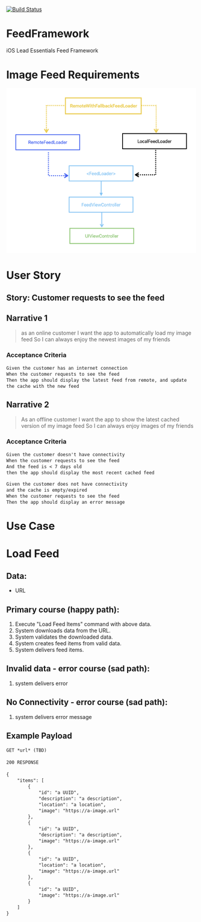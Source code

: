 [![Build Status](https://app.bitrise.io/app/2286a568849c20be/status.svg?token=7AXjFbtq-bRIbN5FX52Hdw&branch=main)](https://app.bitrise.io/app/2286a568849c20be)

# FeedFramework
iOS Lead Essentials Feed Framework

# Image Feed Requirements

![Feed Architecture](feed-architecture.png)

# User Story

## Story: Customer requests to see the feed

## Narrative 1
> as an online customer
> I want the app to automatically load my image feed
> So I can always enjoy the newest images of my friends

### Acceptance Criteria
```
Given the customer has an internet connection
When the customer requests to see the feed
Then the app should display the latest feed from remote, and update the cache with the new feed
```

## Narrative 2
> As an offline customer
> I want the app to show the latest cached version of my image feed
> So I can always enjoy images of my friends

### Acceptance Criteria
```
Given the customer doesn't have connectivity
When the customer requests to see the feed
And the feed is < 7 days old
then the app should display the most recent cached feed
```

```
Given the customer does not have connectivity
and the cache is empty/expired
When the customer requests to see the feed
Then the app should display an error message
```

# Use Case

# Load Feed

## Data:
- URL

## Primary course (happy path):
1. Execute "Load Feed Items" command with above data.
2. System downloads data from the URL.
3. System validates the downloaded data.
4. System creates feed items from valid data.
5. System delivers feed items.

## Invalid data - error course (sad path):
1. system delivers error

## No Connectivity - error course (sad path):
1. system delivers error message

## Example Payload

```
GET *url* (TBD)

200 RESPONSE

{
	"items": [
		{
			"id": "a UUID",
			"description": "a description",
			"location": "a location",
			"image": "https://a-image.url"
		},
		{
			"id": "a UUID",
			"description": "a description",
			"image": "https://a-image.url"
		},
		{
			"id": "a UUID",
			"location": "a location",
			"image": "https://a-image.url"
		},
		{
			"id": "a UUID",
			"image": "https://a-image.url"
		}
	]
}
```



